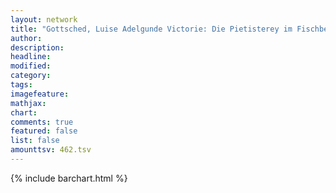 ```yaml
---
layout: network
title: "Gottsched, Luise Adelgunde Victorie: Die Pietisterey im Fischbein-Rocke (1736)"
author:
description:
headline:
modified:
category:
tags:
imagefeature: 
mathjax: 
chart: 
comments: true
featured: false
list: false
amounttsv: 462.tsv
---
```

{% include barchart.html %}
